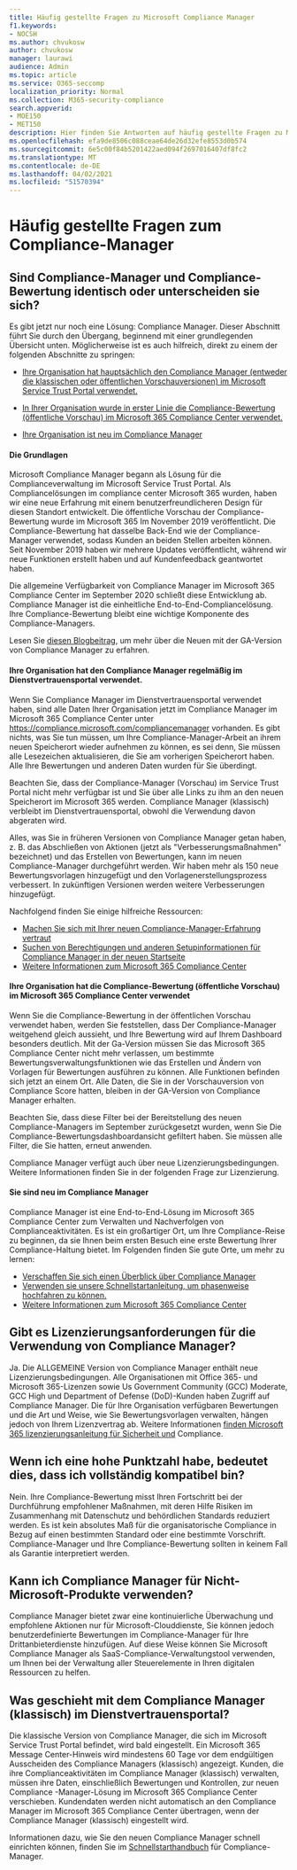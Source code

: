 ```yaml
---
title: Häufig gestellte Fragen zu Microsoft Compliance Manager
f1.keywords:
- NOCSH
ms.author: chvukosw
author: chvukosw
manager: laurawi
audience: Admin
ms.topic: article
ms.service: O365-seccomp
localization_priority: Normal
ms.collection: M365-security-compliance
search.appverid:
- MOE150
- MET150
description: Hier finden Sie Antworten auf häufig gestellte Fragen zu Microsoft Compliance Manager, die Organisationen dabei unterstützen, Risikobewertungen zu vereinfachen und zu automatisieren.
ms.openlocfilehash: efa9de8506c088ceae64de26d32efe8553d0b574
ms.sourcegitcommit: 6e5c00f84b5201422aed094f2697016407df8fc2
ms.translationtype: MT
ms.contentlocale: de-DE
ms.lasthandoff: 04/02/2021
ms.locfileid: "51570394"
---
```

# <a name="compliance-manager-frequently-asked-questions"></a>Häufig gestellte Fragen zum Compliance-Manager

## <a name="is-compliance-manager-and-compliance-score-the-same-thing-or-are-they-different"></a>Sind Compliance-Manager und Compliance-Bewertung identisch oder unterscheiden sie sich?

Es gibt jetzt nur noch eine Lösung: Compliance Manager. Dieser Abschnitt führt Sie durch den Übergang, beginnend mit einer grundlegenden Übersicht unten. Möglicherweise ist es auch hilfreich, direkt zu einem der folgenden Abschnitte zu springen:

- [Ihre Organisation hat hauptsächlich den Compliance Manager (entweder die klassischen oder öffentlichen Vorschauversionen) im Microsoft Service Trust Portal verwendet.](#your-organization-regularly-used-compliance-manager-in-the-service-trust-portal)

- [In Ihrer Organisation wurde in erster Linie die Compliance-Bewertung (öffentliche Vorschau) im Microsoft 365 Compliance Center verwendet.](#your-organization-used-compliance-score-public-preview-in-the-microsoft-365-compliance-center)

- [Ihre Organisation ist neu im Compliance Manager](#youre-new-to-compliance-manager
)
#### <a name="the-basics"></a>Die Grundlagen

Microsoft Compliance Manager begann als Lösung für die Complianceverwaltung im Microsoft Service Trust Portal.  Als Compliancelösungen im compliance center Microsoft 365 wurden, haben wir eine neue Erfahrung mit einem benutzerfreundlicheren Design für diesen Standort entwickelt. Die öffentliche Vorschau der Compliance-Bewertung wurde im Microsoft 365 Im November 2019 veröffentlicht. Die Compliance-Bewertung hat dasselbe Back-End wie der Compliance-Manager verwendet, sodass Kunden an beiden Stellen arbeiten können. Seit November 2019 haben wir mehrere Updates veröffentlicht, während wir neue Funktionen erstellt haben und auf Kundenfeedback geantwortet haben.

Die allgemeine Verfügbarkeit von Compliance Manager im Microsoft 365 Compliance Center im September 2020 schließt diese Entwicklung ab. Compliance Manager ist die einheitliche End-to-End-Compliancelösung. Ihre Compliance-Bewertung bleibt eine wichtige Komponente des Compliance-Managers.

Lesen Sie [diesen Blogbeitrag,](https://aka.ms/compliancemanager/GAblog) um mehr über die Neuen mit der GA-Version von Compliance Manager zu erfahren.

#### <a name="your-organization-regularly-used-compliance-manager-in-the-service-trust-portal"></a>Ihre Organisation hat den Compliance Manager regelmäßig im Dienstvertrauensportal verwendet.

Wenn Sie Compliance Manager im Dienstvertrauensportal verwendet haben, sind alle Daten Ihrer Organisation jetzt im Compliance Manager im Microsoft 365 Compliance Center unter https://compliance.microsoft.com/compliancemanager vorhanden. Es gibt nichts, was Sie tun müssen, um Ihre Compliance-Manager-Arbeit an ihrem neuen Speicherort wieder aufnehmen zu können, es sei denn, Sie müssen alle Lesezeichen aktualisieren, die Sie am vorherigen Speicherort haben. Alle Ihre Bewertungen und anderen Daten wurden für Sie überdingt.

Beachten Sie, dass der Compliance-Manager (Vorschau) im Service Trust Portal nicht mehr verfügbar ist und Sie über alle Links zu ihm an den neuen Speicherort im Microsoft 365 werden. Compliance Manager (klassisch) verbleibt im Dienstvertrauensportal, obwohl die Verwendung davon abgeraten wird.

Alles, was Sie in früheren Versionen von Compliance Manager getan haben, z. B. das Abschließen von Aktionen (jetzt als "Verbesserungsmaßnahmen" bezeichnet) und das Erstellen von Bewertungen, kann im neuen Compliance-Manager durchgeführt werden. Wir haben mehr als 150 neue Bewertungsvorlagen hinzugefügt und den Vorlagenerstellungsprozess verbessert. In zukünftigen Versionen werden weitere Verbesserungen hinzugefügt.

Nachfolgend finden Sie einige hilfreiche Ressourcen:

- [Machen Sie sich mit Ihrer neuen Compliance-Manager-Erfahrung vertraut](compliance-manager-setup.md#understand-the-compliance-manager-dashboard)
- [Suchen von Berechtigungen und anderen Setupinformationen für Compliance Manager in der neuen Startseite](compliance-manager-setup.md#who-can-access-compliance-manager)
- [Weitere Informationen zum Microsoft 365 Compliance Center](microsoft-365-compliance-center.md)

#### <a name="your-organization-used-compliance-score-public-preview-in-the-microsoft-365-compliance-center"></a>Ihre Organisation hat die Compliance-Bewertung (öffentliche Vorschau) im Microsoft 365 Compliance Center verwendet

Wenn Sie die Compliance-Bewertung in der öffentlichen Vorschau verwendet haben, werden Sie feststellen, dass Der Compliance-Manager weitgehend gleich aussieht, und Ihre Bewertung wird auf Ihrem Dashboard besonders deutlich. Mit der Ga-Version müssen Sie das Microsoft 365 Compliance Center nicht mehr verlassen, um bestimmte Bewertungsverwaltungsfunktionen wie das Erstellen und Ändern von Vorlagen für Bewertungen ausführen zu können. Alle Funktionen befinden sich jetzt an einem Ort. Alle Daten, die Sie in der Vorschauversion von Compliance Score hatten, bleiben in der GA-Version von Compliance Manager erhalten.

Beachten Sie, dass diese Filter bei der Bereitstellung des neuen Compliance-Managers im September zurückgesetzt wurden, wenn Sie Die Compliance-Bewertungsdashboardansicht gefiltert haben. Sie müssen alle Filter, die Sie hatten, erneut anwenden.

Compliance Manager verfügt auch über neue Lizenzierungsbedingungen. Weitere Informationen finden Sie in der folgenden Frage zur Lizenzierung.

#### <a name="youre-new-to-compliance-manager"></a>Sie sind neu im Compliance Manager

Compliance Manager ist eine End-to-End-Lösung im Microsoft 365 Compliance Center zum Verwalten und Nachverfolgen von Complianceaktivitäten. Es ist ein großartiger Ort, um Ihre Compliance-Reise zu beginnen, da sie Ihnen beim ersten Besuch eine erste Bewertung Ihrer Compliance-Haltung bietet. Im Folgenden finden Sie gute Orte, um mehr zu lernen:

- [Verschaffen Sie sich einen Überblick über Compliance Manager](compliance-manager.md)
- [Verwenden sie unsere Schnellstartanleitung, um phasenweise hochfahren zu können.](compliance-manager-quickstart.md)
- [Weitere Informationen zum Microsoft 365 Compliance Center](microsoft-365-compliance-center.md)

## <a name="are-there-licensing-requirements-for-using-compliance-manager"></a>Gibt es Lizenzierungsanforderungen für die Verwendung von Compliance Manager?

Ja. Die ALLGEMEINE Version von Compliance Manager enthält neue Lizenzierungsbedingungen. Alle Organisationen mit Office 365- und Microsoft 365-Lizenzen sowie Us Government Community (GCC) Moderate, GCC High und Department of Defense (DoD)-Kunden haben Zugriff auf Compliance Manager. Die für Ihre Organisation verfügbaren Bewertungen und die Art und Weise, wie Sie Bewertungsvorlagen verwalten, hängen jedoch von Ihrem Lizenzvertrag ab. Weitere Informationen [finden Microsoft 365 lizenzierungsanleitung für Sicherheit und](/office365/servicedescriptions/microsoft-365-service-descriptions/microsoft-365-tenantlevel-services-licensing-guidance/microsoft-365-security-compliance-licensing-guidance) Compliance.

## <a name="if-i-have-a-high-score-does-it-mean-im-fully-compliant"></a>Wenn ich eine hohe Punktzahl habe, bedeutet dies, dass ich vollständig kompatibel bin?

Nein. Ihre Compliance-Bewertung misst Ihren Fortschritt bei der Durchführung empfohlener Maßnahmen, mit deren Hilfe Risiken im Zusammenhang mit Datenschutz und behördlichen Standards reduziert werden. Es ist kein absolutes Maß für die organisatorische Compliance in Bezug auf einen bestimmten Standard oder eine bestimmte Vorschrift. Compliance-Manager und Ihre Compliance-Bewertung sollten in keinem Fall als Garantie interpretiert werden.

## <a name="can-i-use-compliance-manager-for-non-microsoft-products"></a>Kann ich Compliance Manager für Nicht-Microsoft-Produkte verwenden?

Compliance Manager bietet zwar eine kontinuierliche Überwachung und empfohlene Aktionen nur für Microsoft-Clouddienste, Sie können jedoch benutzerdefinierte Bewertungen im Compliance-Manager für Ihre Drittanbieterdienste hinzufügen. Auf diese Weise können Sie Microsoft Compliance Manager als SaaS-Compliance-Verwaltungstool verwenden, um Ihnen bei der Verwaltung aller Steuerelemente in Ihren digitalen Ressourcen zu helfen.

## <a name="whats-happening-to-compliance-manager-classic-in-the-service-trust-portal"></a>Was geschieht mit dem Compliance Manager (klassisch) im Dienstvertrauensportal?

Die klassische Version von Compliance Manager, die sich im Microsoft Service Trust Portal befindet, wird bald eingestellt. Ein Microsoft 365 Message Center-Hinweis wird mindestens 60 Tage vor dem endgültigen Ausscheiden des Compliance Managers (klassisch) angezeigt. Kunden, die ihre Complianceaktivitäten im Compliance Manager (klassisch) verwalten, müssen ihre Daten, einschließlich Bewertungen und Kontrollen, zur neuen Compliance -Manager-Lösung im Microsoft 365 Compliance Center verschieben. Kundendaten werden nicht automatisch an den Compliance Manager im Microsoft 365 Compliance Center übertragen, wenn der Compliance Manager (klassisch) eingestellt wird.

Informationen dazu, wie Sie den neuen Compliance Manager schnell einrichten können, finden Sie im [Schnellstarthandbuch](compliance-manager-quickstart.md) für Compliance-Manager.